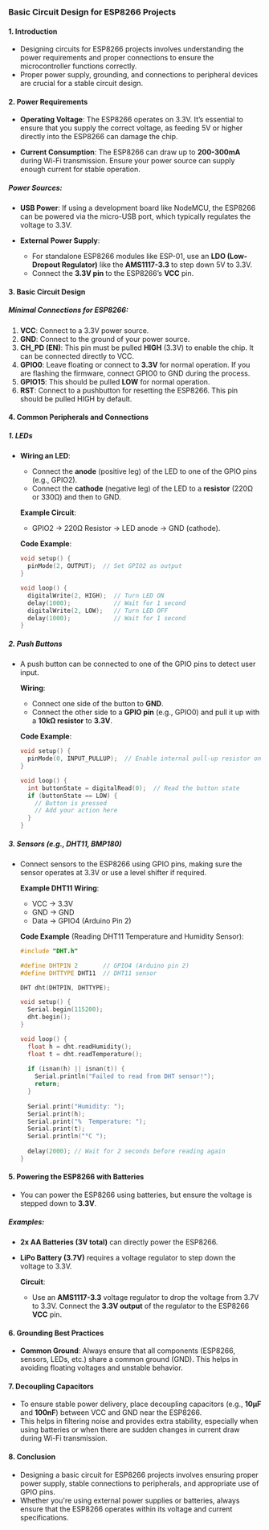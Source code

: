 ### **Basic Circuit Design for ESP8266 Projects**

#### 1. **Introduction**
- Designing circuits for ESP8266 projects involves understanding the power requirements and proper connections to ensure the microcontroller functions correctly.
- Proper power supply, grounding, and connections to peripheral devices are crucial for a stable circuit design.

#### 2. **Power Requirements**
- **Operating Voltage**: The ESP8266 operates on 3.3V. It’s essential to ensure that you supply the correct voltage, as feeding 5V or higher directly into the ESP8266 can damage the chip.
  
- **Current Consumption**: The ESP8266 can draw up to **200-300mA** during Wi-Fi transmission. Ensure your power source can supply enough current for stable operation.
  
##### Power Sources:
- **USB Power**: If using a development board like NodeMCU, the ESP8266 can be powered via the micro-USB port, which typically regulates the voltage to 3.3V.
  
- **External Power Supply**:
  - For standalone ESP8266 modules like ESP-01, use an **LDO (Low-Dropout Regulator)** like the **AMS1117-3.3** to step down 5V to 3.3V.
  - Connect the **3.3V pin** to the ESP8266’s **VCC** pin.

#### 3. **Basic Circuit Design**
##### Minimal Connections for ESP8266:
1. **VCC**: Connect to a 3.3V power source.
2. **GND**: Connect to the ground of your power source.
3. **CH_PD (EN)**: This pin must be pulled **HIGH** (3.3V) to enable the chip. It can be connected directly to VCC.
4. **GPIO0**: Leave floating or connect to **3.3V** for normal operation. If you are flashing the firmware, connect GPIO0 to GND during the process.
5. **GPIO15**: This should be pulled **LOW** for normal operation.
6. **RST**: Connect to a pushbutton for resetting the ESP8266. This pin should be pulled HIGH by default.

#### 4. **Common Peripherals and Connections**
##### 1. **LEDs**
- **Wiring an LED**:
  - Connect the **anode** (positive leg) of the LED to one of the GPIO pins (e.g., GPIO2).
  - Connect the **cathode** (negative leg) of the LED to a **resistor** (220Ω or 330Ω) and then to GND.
  
  **Example Circuit**:
  - GPIO2 → 220Ω Resistor → LED anode → GND (cathode).
  
  **Code Example**:
  ```cpp
  void setup() {
    pinMode(2, OUTPUT);  // Set GPIO2 as output
  }

  void loop() {
    digitalWrite(2, HIGH);  // Turn LED ON
    delay(1000);            // Wait for 1 second
    digitalWrite(2, LOW);   // Turn LED OFF
    delay(1000);            // Wait for 1 second
  }
  ```

##### 2. **Push Buttons**
- A push button can be connected to one of the GPIO pins to detect user input.
  
  **Wiring**:
  - Connect one side of the button to **GND**.
  - Connect the other side to a **GPIO pin** (e.g., GPIO0) and pull it up with a **10kΩ resistor** to **3.3V**.

  **Code Example**:
  ```cpp
  void setup() {
    pinMode(0, INPUT_PULLUP);  // Enable internal pull-up resistor on GPIO0
  }

  void loop() {
    int buttonState = digitalRead(0);  // Read the button state
    if (buttonState == LOW) {
      // Button is pressed
      // Add your action here
    }
  }
  ```

##### 3. **Sensors (e.g., DHT11, BMP180)**
- Connect sensors to the ESP8266 using GPIO pins, making sure the sensor operates at 3.3V or use a level shifter if required.
  
  **Example DHT11 Wiring**:
  - VCC → 3.3V
  - GND → GND
  - Data → GPIO4 (Arduino Pin 2)

  **Code Example** (Reading DHT11 Temperature and Humidity Sensor):
  ```cpp
  #include "DHT.h"
  
  #define DHTPIN 2       // GPIO4 (Arduino pin 2)
  #define DHTTYPE DHT11  // DHT11 sensor
  
  DHT dht(DHTPIN, DHTTYPE);
  
  void setup() {
    Serial.begin(115200);
    dht.begin();
  }

  void loop() {
    float h = dht.readHumidity();
    float t = dht.readTemperature();
    
    if (isnan(h) || isnan(t)) {
      Serial.println("Failed to read from DHT sensor!");
      return;
    }
    
    Serial.print("Humidity: ");
    Serial.print(h);
    Serial.print("%  Temperature: ");
    Serial.print(t);
    Serial.println("°C ");
    
    delay(2000); // Wait for 2 seconds before reading again
  }
  ```

#### 5. **Powering the ESP8266 with Batteries**
- You can power the ESP8266 using batteries, but ensure the voltage is stepped down to **3.3V**.
  
##### Examples:
- **2x AA Batteries (3V total)** can directly power the ESP8266.
- **LiPo Battery (3.7V)** requires a voltage regulator to step down the voltage to 3.3V.
  
  **Circuit**:
  - Use an **AMS1117-3.3** voltage regulator to drop the voltage from 3.7V to 3.3V. Connect the **3.3V output** of the regulator to the ESP8266 **VCC** pin.

#### 6. **Grounding Best Practices**
- **Common Ground**: Always ensure that all components (ESP8266, sensors, LEDs, etc.) share a common ground (GND). This helps in avoiding floating voltages and unstable behavior.

#### 7. **Decoupling Capacitors**
- To ensure stable power delivery, place decoupling capacitors (e.g., **10µF** and **100nF**) between VCC and GND near the ESP8266.
- This helps in filtering noise and provides extra stability, especially when using batteries or when there are sudden changes in current draw during Wi-Fi transmission.

#### 8. **Conclusion**
- Designing a basic circuit for ESP8266 projects involves ensuring proper power supply, stable connections to peripherals, and appropriate use of GPIO pins.
- Whether you're using external power supplies or batteries, always ensure that the ESP8266 operates within its voltage and current specifications.
